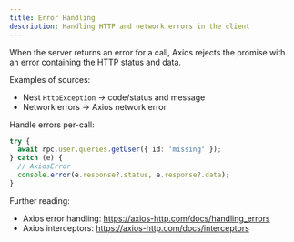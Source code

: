 ```yaml
---
title: Error Handling
description: Handling HTTP and network errors in the client
---
```


When the server returns an error for a call, Axios rejects the promise with an error containing the HTTP status and data.

Examples of sources:
- Nest `HttpException` → code/status and message
- Network errors → Axios network error

Handle errors per-call:

```ts
try {
  await rpc.user.queries.getUser({ id: 'missing' });
} catch (e) {
  // AxiosError
  console.error(e.response?.status, e.response?.data);
}
```

Further reading:
- Axios error handling: https://axios-http.com/docs/handling_errors
- Axios interceptors: https://axios-http.com/docs/interceptors

